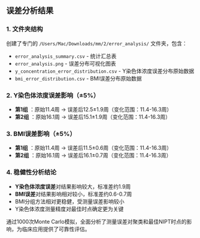 ## 误差分析结果

### 1. **文件夹结构**

创建了专门的 `/Users/Mac/Downloads/mm/2/error_analysis/` 文件夹，包含：

* `error_analysis_summary.csv` - 统计汇总表
* `error_analysis.png` - 误差分布可视化图表
* `y_concentration_error_distribution.csv` - Y染色体浓度误差分布原始数据
* `bmi_error_distribution.csv` - BMI误差分布原始数据

### 2. **Y染色体浓度误差影响（±5%）**

* **第1组** ：原始11.4周 → 误差后12.5±1.9周（变化范围：11.4-16.3周）
* **第2组** ：原始16.1周 → 误差后15.1±1.9周（变化范围：11.4-16.3周）

### 3. **BMI误差影响（±5%）**

* **第1组** ：原始11.4周 → 误差后11.5±0.6周（变化范围：11.4-16.3周）
* **第2组** ：原始16.1周 → 误差后16.1±0.7周（变化范围：11.4-16.3周）

### 4. **稳健性分析结论**

* **Y染色体浓度误差**对结果影响较大，标准差约1.9周
* **BMI误差**对结果影响相对较小，标准差约0.6-0.7周
* BMI分组方法相对更稳健，受测量误差影响较小
* Y染色体浓度测量精度对最佳时点确定更为关键

通过1000次Monte Carlo模拟，全面分析了测量误差对聚类和最佳NIPT时点的影响，为临床应用提供了可靠性评估。
